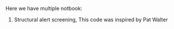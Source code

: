 Here we have multiple notbook: 
1. Structural alert screening, This code was inspired by Pat Walter
